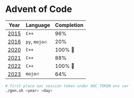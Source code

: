 # Advent of Code

| Year           | Language      | Completion |
| -------------- | ------------- | ---------- |
| [2015](./2015) | `C++`         | 96%        |
| [2016](./2016) | `py`, `mojo🔥` | 20%        |
| [2020](./2020) | `C++`         | 100% 🎉     |
| [2021](./2021) | `C++`         | 88%        |
| [2022](./2022) | `C++`         | 100% 🎉     |
| [2023](./2023) | `mojo🔥`       | 64%        |

```sh
# first place aoc session token under AOC_TOKEN env var
./gen.sh <year> <day>
```
